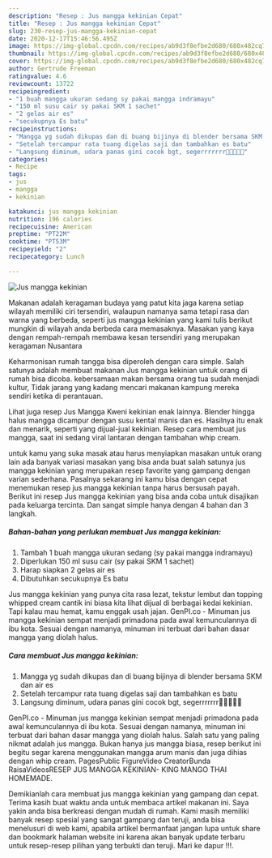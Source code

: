 ```yaml
---
description: "Resep : Jus mangga kekinian Cepat"
title: "Resep : Jus mangga kekinian Cepat"
slug: 230-resep-jus-mangga-kekinian-cepat
date: 2020-12-17T15:46:56.495Z
image: https://img-global.cpcdn.com/recipes/ab9d3f8efbe2d680/680x482cq70/jus-mangga-kekinian-foto-resep-utama.jpg
thumbnail: https://img-global.cpcdn.com/recipes/ab9d3f8efbe2d680/680x482cq70/jus-mangga-kekinian-foto-resep-utama.jpg
cover: https://img-global.cpcdn.com/recipes/ab9d3f8efbe2d680/680x482cq70/jus-mangga-kekinian-foto-resep-utama.jpg
author: Gertrude Freeman
ratingvalue: 4.6
reviewcount: 13722
recipeingredient:
- "1 buah mangga ukuran sedang sy pakai mangga indramayu"
- "150 ml susu cair sy pakai SKM 1 sachet"
- "2 gelas air es"
- "secukupnya Es batu"
recipeinstructions:
- "Mangga yg sudah dikupas dan di buang bijinya di blender bersama SKM dan air es"
- "Setelah tercampur rata tuang digelas saji dan tambahkan es batu"
- "Langsung diminum, udara panas gini cocok bgt, segerrrrrrr🤤🤤🤤🤤🤤"
categories:
- Recipe
tags:
- jus
- mangga
- kekinian

katakunci: jus mangga kekinian 
nutrition: 196 calories
recipecuisine: American
preptime: "PT22M"
cooktime: "PT53M"
recipeyield: "2"
recipecategory: Lunch

---
```



![Jus mangga kekinian](https://img-global.cpcdn.com/recipes/ab9d3f8efbe2d680/680x482cq70/jus-mangga-kekinian-foto-resep-utama.jpg)

Makanan adalah keragaman budaya yang patut kita jaga karena setiap wilayah memiliki ciri tersendiri, walaupun namanya sama tetapi rasa dan warna yang berbeda, seperti jus mangga kekinian yang kami tulis berikut mungkin di wilayah anda berbeda cara memasaknya. Masakan yang kaya dengan rempah-rempah membawa kesan tersendiri yang merupakan keragaman Nusantara

Keharmonisan rumah tangga bisa diperoleh dengan cara simple. Salah satunya adalah membuat makanan Jus mangga kekinian untuk orang di rumah bisa dicoba. kebersamaan makan bersama orang tua sudah menjadi kultur, Tidak jarang yang kadang mencari makanan kampung mereka sendiri ketika di perantauan.

Lihat juga resep Jus Mangga Kweni kekinian enak lainnya. Blender hingga halus mangga dicampur dengan susu kental manis dan es. Hasilnya itu enak dan menarik, seperti yang dijual-jual kekinian. Resep cara membuat jus mangga, saat ini sedang viral lantaran dengan tambahan whip cream.

untuk kamu yang suka masak atau harus menyiapkan masakan untuk orang lain ada banyak variasi masakan yang bisa anda buat salah satunya jus mangga kekinian yang merupakan resep favorite yang gampang dengan varian sederhana. Pasalnya sekarang ini kamu bisa dengan cepat menemukan resep jus mangga kekinian tanpa harus bersusah payah.
Berikut ini resep Jus mangga kekinian yang bisa anda coba untuk disajikan pada keluarga tercinta. Dan sangat simple hanya dengan 4 bahan dan 3 langkah.


<!--inarticleads1-->

##### Bahan-bahan yang perlukan membuat Jus mangga kekinian:

1. Tambah 1 buah mangga ukuran sedang (sy pakai mangga indramayu)
1. Diperlukan 150 ml susu cair (sy pakai SKM 1 sachet)
1. Harap siapkan 2 gelas air es
1. Dibutuhkan secukupnya Es batu


Jus mangga kekinian yang punya cita rasa lezat, tekstur lembut dan topping whipped cream cantik ini biasa kita lihat dijual di berbagai kedai kekinian. Tapi kalau mau hemat, kamu enggak usah jajan. GenPI.co - Minuman jus mangga kekinian sempat menjadi primadona pada awal kemunculannya di ibu kota. Sesuai dengan namanya, minuman ini terbuat dari bahan dasar mangga yang diolah halus. 

<!--inarticleads2-->

##### Cara membuat  Jus mangga kekinian:

1. Mangga yg sudah dikupas dan di buang bijinya di blender bersama SKM dan air es
1. Setelah tercampur rata tuang digelas saji dan tambahkan es batu
1. Langsung diminum, udara panas gini cocok bgt, segerrrrrrr🤤🤤🤤🤤🤤


GenPI.co - Minuman jus mangga kekinian sempat menjadi primadona pada awal kemunculannya di ibu kota. Sesuai dengan namanya, minuman ini terbuat dari bahan dasar mangga yang diolah halus. Salah satu yang paling nikmat adalah jus mangga. Bukan hanya jus mangga biasa, resep berikut ini begitu segar karena menggunakan mangga arum manis dan juga dihias dengan whip cream. PagesPublic FigureVideo CreatorBunda RaisaVideosRESEP JUS MANGGA KEKINIAN- KING MANGO THAI HOMEMADE. 

Demikianlah cara membuat jus mangga kekinian yang gampang dan cepat. Terima kasih buat waktu anda untuk membaca artikel makanan ini. Saya yakin anda bisa berkreasi dengan mudah di rumah. Kami masih memiliki banyak resep spesial yang sangat gampang dan teruji, anda bisa menelusuri di web kami, apabila artikel bermanfaat jangan lupa untuk share dan bookmark halaman website ini karena akan banyak update terbaru untuk resep-resep pilihan yang terbukti dan teruji. Mari ke dapur !!!. 
